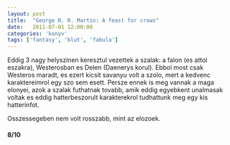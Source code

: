 ```yaml
---
layout: post
title:  "George R. R. Martin: A feast for crows"
date:   2011-07-01 12:00:00
categories: 'konyv'
tags: ['fantasy', 'blut', 'fabula']
---
```


Eddig 3 nagy helyszinen keresztul vezettek a szalak: a falon (es attol eszakra), Westerosban es Delen (Daenerys korul). Ebbol most csak Westeros maradt, es ezert kicsit savanyu volt a szolo, mert a kedvenc karaktereimrol egy szo sem esett. Persze ennek is meg vannak a maga elonyei, azok a szalak futhatnak tovabb, amik eddig egyebkent unalmasak voltak es eddig hatterbeszorult karakterekrol tudhattunk meg egy kis hatterinfot.<br>

Osszessegeben nem volt rosszabb, mint az elozoek.

<h4>8/10</h4>